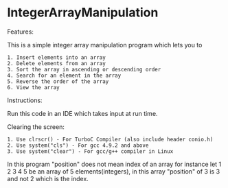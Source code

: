 # IntegerArrayManipulation

Features:

This is a simple integer array manipulation program which lets you to

	1. Insert elements into an array
	2. Delete elements from an array
	3. Sort the array in ascending or descending order
	4. Search for an element in the array
	5. Reverse the order of the array
	6. View the array

Instructions:

Run this code in an IDE which takes input at run time.

Clearing the screen:

	1. Use clrscr() - For TurboC Compiler (also include header conio.h)
	2. Use system("cls") - For gcc 4.9.2 and above
	3. Use system("clear") - For gcc/g++ compiler in Linux

In this program "position" does not mean index of an array for instance let 1 2 3 4 5 be an array of 5 elements(integers), 
in this array "position" of 3 is 3 and not 2 which is the index.

